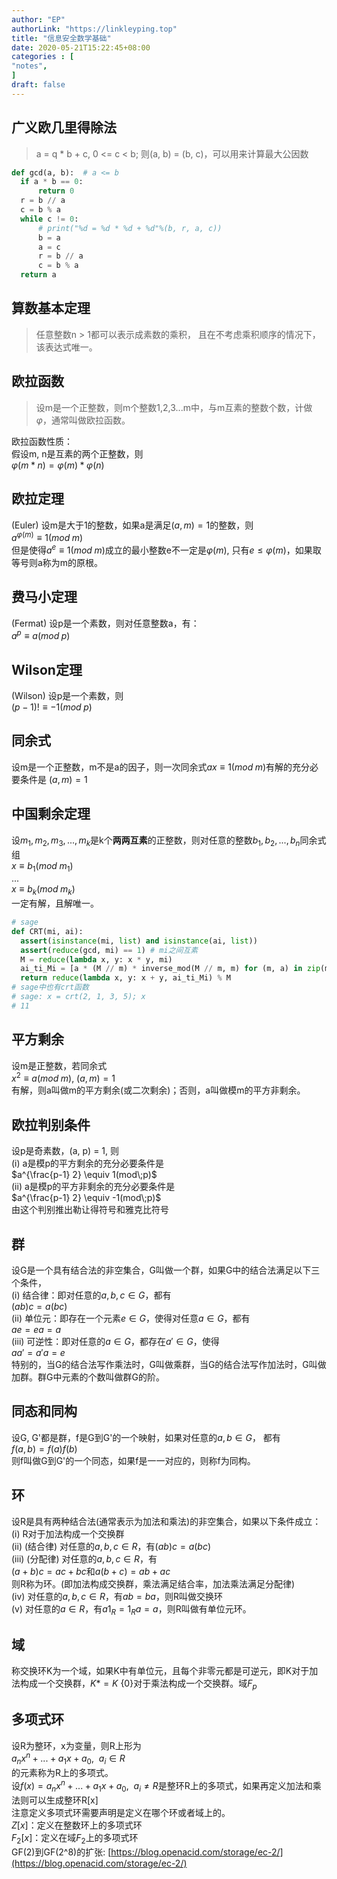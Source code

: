 ```yaml
---
author: "EP"  
authorLink: "https://linkleyping.top"  
title: "信息安全数学基础"    
date: 2020-05-21T15:22:45+08:00    
categories : [                                  
"notes",    
]    
draft: false    
---
```

## 广义欧几里得除法    
> a = q * b + c, 0 <= c < b; 则(a, b) = (b, c)，可以用来计算最大公因数    
    
```python    
def gcd(a, b):  # a <= b    
  if a * b == 0:    
      return 0    
  r = b // a    
  c = b % a    
  while c != 0:    
      # print("%d = %d * %d + %d"%(b, r, a, c))    
      b = a    
      a = c    
      r = b // a    
      c = b % a    
  return a    
```    
## 算数基本定理    
> 任意整数n > 1都可以表示成素数的乘积， 且在不考虑乘积顺序的情况下，该表达式唯一。    
## 欧拉函数    
> 设m是一个正整数，则m个整数1,2,3...m中，与m互素的整数个数，计做$\varphi$，通常叫做欧拉函数。    
    
欧拉函数性质：    
假设m, n是互素的两个正整数，则    
$\varphi(m*n) = \varphi(m) * \varphi(n)$    
## 欧拉定理    
(Euler) 设m是大于1的整数，如果a是满足$(a, m) = 1$的整数，则    
$a^{\varphi(m)} \equiv 1(mod\;m)$    
但是使得$a^e \equiv 1(mod\;m)$成立的最小整数e不一定是$\varphi(m)$, 只有$e  \leq \varphi(m)$，如果取等号则a称为m的原根。    
## 费马小定理    
(Fermat) 设p是一个素数，则对任意整数a，有：    
$a^p\equiv a(mod\;p)$    
## Wilson定理    
(Wilson) 设p是一个素数，则    
$(p-1)! \equiv -1 (mod\;p)$    
## 同余式    
设m是一个正整数，m不是a的因子，则一次同余式$ax \equiv 1(mod\;m)$有解的充分必要条件是 $(a, m) =1$    
## 中国剩余定理    
设$m_1, m_2, m_3,...,m_k$是k个**两两互素**的正整数，则对任意的整数$b_1, b_2, ..., b_n$同余式组    
$x \equiv b_1(mod\;m_1)$    
...    
$x \equiv b_k(mod\;m_k)$    
一定有解，且解唯一。    
```python    
# sage    
def CRT(mi, ai):    
  assert(isinstance(mi, list) and isinstance(ai, list))    
  assert(reduce(gcd, mi) == 1) # mi之间互素    
  M = reduce(lambda x, y: x * y, mi)    
  ai_ti_Mi = [a * (M // m) * inverse_mod(M // m, m) for (m, a) in zip(mi, ai)]    
  return reduce(lambda x, y: x + y, ai_ti_Mi) % M    
# sage中也有crt函数    
# sage: x = crt(2, 1, 3, 5); x    
# 11    
```    
## 平方剩余    
设m是正整数，若同余式    
$x^2 \equiv a (mod\;m),\:(a, m) = 1$    
有解，则a叫做m的平方剩余(或二次剩余)；否则，a叫做模m的平方非剩余。    
## 欧拉判别条件    
设p是奇素数，(a, p) = 1, 则    
(i) a是模p的平方剩余的充分必要条件是    
$a^{\frac{p-1} 2} \equiv 1(mod\;p)$    
(ii) a是模p的平方非剩余的充分必要条件是    
$a^{\frac{p-1} 2} \equiv -1(mod\;p)$    
由这个判别推出勒让得符号和雅克比符号    
## 群    
设G是一个具有结合法的非空集合，G叫做一个群，如果G中的结合法满足以下三个条件，    
(i) 结合律：即对任意的$a, b, c \in G$，都有    
$(ab)c=a(bc)$    
(ii) 单位元：即存在一个元素$e \in G$，使得对任意$a \in G$，都有    
$ae=ea=a$    
(iii) 可逆性：即对任意的$a \in G$，都存在$a' \in G$，使得    
$aa' = a'a = e$    
特别的，当G的结合法写作乘法时，G叫做乘群，当G的结合法写作加法时，G叫做加群。群G中元素的个数叫做群G的阶。    
## 同态和同构    
设G, G'都是群，f是G到G'的一个映射，如果对任意的$a, b \in G$， 都有    
$f(a, b) = f(a) f(b)$    
则f叫做G到G'的一个同态，如果f是一一对应的，则称f为同构。    
## 环    
设R是具有两种结合法(通常表示为加法和乘法)的非空集合，如果以下条件成立：    
(i) R对于加法构成一个交换群    
(ii) (结合律) 对任意的$a,b,c \in R$，有$(ab)c=a(bc)$    
(iii) (分配律) 对任意的$a, b, c \in R$，有    
$(a + b)c = ac + bc$和$a(b + c) = ab + ac$    
则R称为环。(即加法构成交换群，乘法满足结合率，加法乘法满足分配律)    
(iv) 对任意的$a,b,c \in R$，有$ab = ba$，则R叫做交换环    
(v) 对任意的$a \in R$，有$a 1_R=1_Ra=a$，则R叫做有单位元环。    
## 域    
称交换环K为一个域，如果K中有单位元，且每个非零元都是可逆元，即K对于加法构成一个交换群，$K* = K \ \{0\}$对于乘法构成一个交换群。域$F_p$    
## 多项式环    
设R为整环，x为变量，则R上形为    
$a_nx^n + ... + a_1x + a_0,\:\:a_i \in R$    
的元素称为R上的多项式。    
设$f(x) = a_nx^n + ... + a_1x + a_0,\:\:a_i \neq R$是整环R上的多项式，如果再定义加法和乘法则可以生成整环R[x]    
注意定义多项式环需要声明是定义在哪个环或者域上的。    
$Z[x]$：定义在整数环上的多项式环    
$F_2[x]$：定义在域$F_2$上的多项式环    
GF(2)到GF(2^8)的扩张: [https://blog.openacid.com/storage/ec-2/](https://blog.openacid.com/storage/ec-2/)    
